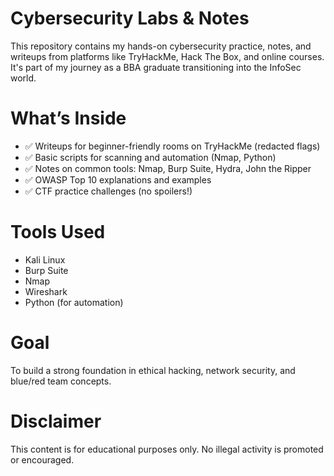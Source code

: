 # Cybersecurity Labs & Notes

This repository contains my hands-on cybersecurity practice, notes, and writeups from platforms like TryHackMe, Hack The Box, and online courses. It's part of my journey as a BBA graduate transitioning into the InfoSec world.

# What’s Inside
- ✅ Writeups for beginner-friendly rooms on TryHackMe (redacted flags)
- ✅ Basic scripts for scanning and automation (Nmap, Python)
- ✅ Notes on common tools: Nmap, Burp Suite, Hydra, John the Ripper
- ✅ OWASP Top 10 explanations and examples
- ✅ CTF practice challenges (no spoilers!)

# Tools Used
- Kali Linux
- Burp Suite
- Nmap
- Wireshark
- Python (for automation)

# Goal
To build a strong foundation in ethical hacking, network security, and blue/red team concepts.

# Disclaimer
This content is for educational purposes only. No illegal activity is promoted or encouraged.
